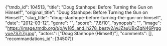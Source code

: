 {"tmdb_id": 104513, "title": "Doug Stanhope: Before Turning the Gun on Himself", "original_title": "Doug Stanhope: Before Turning the Gun on Himself", "slug_title": "doug-stanhope-before-turning-the-gun-on-himself", "date": "2012-03-12", "genre": "", "score": "7.8/10", "synopsis": "", "image": "https://image.tmdb.org/t/p/w185_and_h278_bestv2/wJZauUBxZgN46Prggvue7S7r7ij.jpg", "actors": ["Doug Stanhope (Himself)"], "comments": [], "recommandations_id": [34507]}
